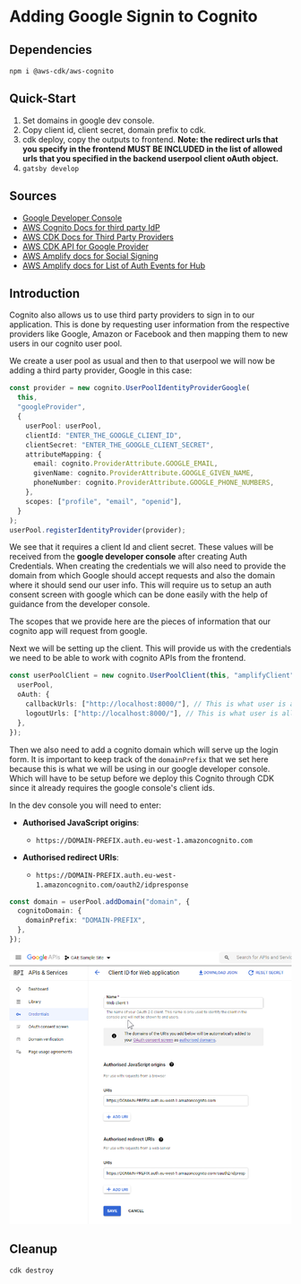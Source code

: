 # Adding Google Signin to Cognito

## Dependencies

```
npm i @aws-cdk/aws-cognito
```

## Quick-Start

1. Set domains in google dev console.
2. Copy client id, client secret, domain prefix to cdk.
3. cdk deploy, copy the outputs to frontend. **Note: the redirect urls that you specify in the frontend MUST BE INCLUDED in the list of allowed urls that you specified in the backend userpool client oAuth object.**
4. `gatsby develop`

## Sources

- [Google Developer Console](https://console.developers.google.com/)
- [AWS Cognito Docs for third party IdP](https://docs.aws.amazon.com/cognito/latest/developerguide/cognito-user-pools-social-idp.html)
- [AWS CDK Docs for Third Party Providers](https://docs.aws.amazon.com/cdk/api/latest/docs/aws-cognito-readme.html#identity-providers)
- [AWS CDK API for Google Provider](https://docs.aws.amazon.com/cdk/api/latest/docs/@aws-cdk_aws-cognito.UserPoolIdentityProviderGoogle.html)
- [AWS Amplify docs for Social Signing](https://docs.amplify.aws/lib/auth/social/q/platform/js)
- [AWS Amplify docs for List of Auth Events for Hub](https://docs.amplify.aws/lib/auth/auth-events/q/platform/js)

## Introduction

Cognito also allows us to use third party providers to sign in to our application. This is done by requesting user information from the respective providers like Google, Amazon or Facebook and then mapping them to new users in our cognito user pool.

We create a user pool as usual and then to that userpool we will now be adding a third party provider, Google in this case:

```typescript
const provider = new cognito.UserPoolIdentityProviderGoogle(
  this,
  "googleProvider",
  {
    userPool: userPool,
    clientId: "ENTER_THE_GOOGLE_CLIENT_ID",
    clientSecret: "ENTER_THE_GOOGLE_CLIENT_SECRET",
    attributeMapping: {
      email: cognito.ProviderAttribute.GOOGLE_EMAIL,
      givenName: cognito.ProviderAttribute.GOOGLE_GIVEN_NAME,
      phoneNumber: cognito.ProviderAttribute.GOOGLE_PHONE_NUMBERS,
    },
    scopes: ["profile", "email", "openid"],
  }
);
userPool.registerIdentityProvider(provider);
```

We see that it requires a client Id and client secret. These values will be received from the **google developer console** after creating Auth Credentials. When creating the credentials we will also need to provide the domain from which Google should accept requests and also the domain where it should send our user info. This will require us to setup an auth consent screen with google which can be done easily with the help of guidance from the developer console.

The scopes that we provide here are the pieces of information that our cognito app will request from google.

Next we will be setting up the client. This will provide us with the credentials we need to be able to work with cognito APIs from the frontend.

```typescript
const userPoolClient = new cognito.UserPoolClient(this, "amplifyClient", {
  userPool,
  oAuth: {
    callbackUrls: ["http://localhost:8000/"], // This is what user is allowed to be redirected to with the code upon signin. this can be a list of urls.
    logoutUrls: ["http://localhost:8000/"], // This is what user is allowed to be redirected to after signout. this can be a list of urls.
  },
});
```

Then we also need to add a cognito domain which will serve up the login form. It is important to keep track of the `domainPrefix` that we set here because this is what we will be using in our google developer console. Which will have to be setup before we deploy this Cognito through CDK since it already requires the google console's client ids.

In the dev console you will need to enter:

- **Authorised JavaScript origins**:

  - `https://DOMAIN-PREFIX.auth.eu-west-1.amazoncognito.com`

- **Authorised redirect URIs**:
  - `https://DOMAIN-PREFIX.auth.eu-west-1.amazoncognito.com/oauth2/idpresponse`

```typescript
const domain = userPool.addDomain("domain", {
  cognitoDomain: {
    domainPrefix: "DOMAIN-PREFIX",
  },
});
```

![google-dev-console](images/google-dev-console-1.png)

## Cleanup

```
cdk destroy
```
